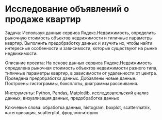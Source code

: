 # Исследование объявлений о продаже квартир

Задача: Используя данные сервиса Яндекс.Недвижимость, определить рыночную стоимость объектов недвижимости и типичные параметры квартир. Выполнить предобработку данных и изучить их, чтобы найти интересные особенности и зависимости, которые существуют на рынке недвижимости.

Описание проекта: На основе данных сервиса Яндекс.Недвижимость определена рыночная стоимость
объектов недвижимости разного типа, типичные параметры квартир, в зависимости от
удаленности от центра. Проведена предобработка данных. Добавлены новые данные.
Построены гистограммы, боксплоты, диаграммы рассеивания.

Инструменты: Python, Pandas, Matplotlib, исследовательский анализ данных, визуализация данных, предобработка данных

Ключевые слова: обработка данных, histogram, boxplot, scattermatrix, категоризация, scatterplot,  фрод-мониторинг
